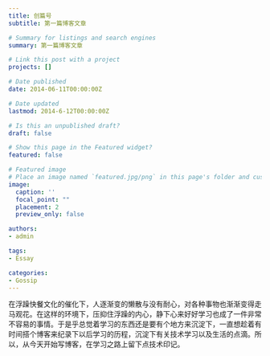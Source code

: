 ```yaml
---
title: 创篇号
subtitle: 第一篇博客文章

# Summary for listings and search engines
summary: 第一篇博客文章

# Link this post with a project
projects: []

# Date published
date: 2014-06-11T00:00:00Z

# Date updated
lastmod: 2014-6-12T00:00:00Z

# Is this an unpublished draft?
draft: false

# Show this page in the Featured widget?
featured: false

# Featured image
# Place an image named `featured.jpg/png` in this page's folder and customize its options here.
image:
  caption: ''
  focal_point: ""
  placement: 2
  preview_only: false

authors:
- admin

tags:
- Essay

categories:
- Gossip
---
```


在浮躁快餐文化的催化下，人逐渐变的懒散与没有耐心，对各种事物也渐渐变得走马观花。在这样的环境下，压抑住浮躁的内心，静下心来好好学习也成了一件非常不容易的事情。于是乎总觉着学习的东西还是要有个地方来沉淀下，一直想趁着有时间搭个博客来纪录下以后学习的历程，沉淀下有关技术学习以及生活的点滴。所以，从今天开始写博客，在学习之路上留下点技术印记。
